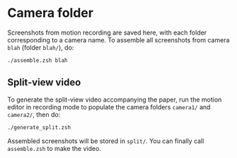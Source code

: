# Camera folder

Screenshots from motion recording are saved here, with each folder
corresponding to a camera name. To assemble all screenshots from camera
``blah`` (folder ``blah/``), do:

```bash
./assemble.zsh blah
```

## Split-view video

To generate the split-view video accompanying the paper, run the motion editor
in recording mode to populate the camera folders ``camera1/`` and ``camera2/``,
then do:

```bash
./generate_split.zsh
```

Assembled screenshots will be stored in ``split/``. You can finally call
``assemble.zsh`` to make the video.
